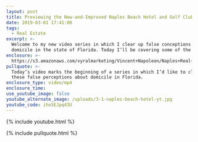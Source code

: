```yaml
---
layout: post
title: Previewing the New-and-Improved Naples Beach Hotel and Golf Club
date: 2019-03-01 17:41:00
tags:
  - Real Estate
excerpt: >-
  Welcome to my new video series in which I clear up false conceptions about
  domicile in the state of Florida. Today I’ll be covering some of the basics.
enclosure: >-
  https://s3.amazonaws.com/vyralmarketing/Vincent+Napoleon/Naples+Real+Estate+Agent+_+Domicile+Intro.mp4
pullquote: >-
  Today’s video marks the beginning of a series in which I’d like to clear up
  these false perceptions about domicile in Florida.
enclosure_type: video/mp4
enclosure_time:
use_youtube_image: false
youtube_alternate_image: /uploads/3-1-naples-beach-hotel-yt.jpg
youtube_code: ihoSEJpq43U
---
```


{% include youtube.html %}

{% include pullquote.html %}